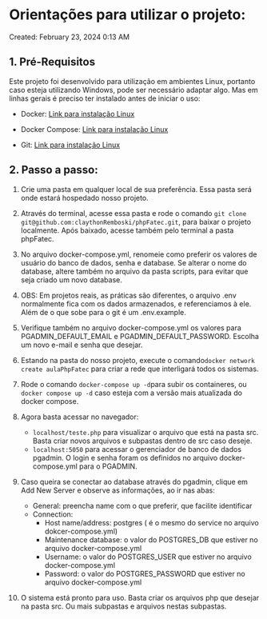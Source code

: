 # Orientações para utilizar o projeto:

Created: February 23, 2024 0:13 AM

## 1. Pré-Requisitos

Este projeto foi desenvolvido para utilização em ambientes Linux, portanto caso esteja utilizando Windows, pode ser necessário adaptar algo. Mas em linhas gerais é preciso ter instalado antes de iniciar o uso:
- Docker: [Link para instalação Linux](https://www.digitalocean.com/community/tutorials/how-to-install-and-use-docker-on-ubuntu-20-04-pt)

- Docker Compose: [Link para instalação Linux](https://www.digitalocean.com/community/tutorials/how-to-install-and-use-docker-compose-on-ubuntu-20-04-pt)

- Git: [Link para instalação Linux](https://www.atlassian.com/br/git/tutorials/install-git)

## 2. Passo a passo:

1. Crie uma pasta em qualquer local de sua preferência. Essa pasta será onde estará hospedado nosso projeto.
2. Através do terminal, acesse essa pasta e rode o comando `git clone git@github.com:claythonRemboski/phpFatec.git`, para baixar o projeto localmente. Após baixado, acesse também pelo terminal a pasta phpFatec.
3. No arquivo docker-compose.yml, renomeie como preferir os valores de usuário do banco de dados, senha e database. Se alterar o nome do database, altere também no arquivo da pasta scripts, para evitar que seja criado um novo database.
4. OBS: Em projetos reais, as práticas são diferentes, o arquivo .env normalmente fica com os dados armazenados, e referenciamos à ele. Além de o que sobe para o git é um .env.example.
5. Verifique também no arquivo docker-compose.yml os valores para PGADMIN_DEFAULT_EMAIL e PGADMIN_DEFAULT_PASSWORD. Escolha um novo e-mail e senha que desejar.
6. Estando na pasta do nosso projeto, execute o comando`docker network create aulaPhpFatec` para criar a rede que interligará todos os sistemas.
7. Rode o comando `docker-compose up -d`para subir os containeres, ou `docker compose up -d` caso esteja com a versão mais atualizada do docker compose.
7. Agora basta acessar no navegador:
    - `localhost/teste.php` para visualizar o arquivo que está na pasta src. Basta criar novos arquivos e subpastas dentro de src caso deseje.
    - `localhost:5050` para acessar o gerenciador de banco de dados pgadmin. O login e senha foram os definidos no arquivo docker-compose.yml para o PGADMIN.

8. Caso queira se conectar ao database através do pgadmin, clique em Add New Server e observe as informações, ao ir nas abas:
    - General: preencha name com o que preferir, que facilite identificar
    - Connection:
        - Host name/address: postgres ( é o mesmo do service no arquivo dokcer-compose.yml)
        - Maintenance database: o valor do POSTGRES_DB que estiver no arquivo docker-compose.yml
        - Username: o valor do POSTGRES_USER que estiver no arquivo docker-compose.yml
        - Password: o valor do POSTGRES_PASSWORD que estiver no arquivo docker-compose.yml 

9. O sistema está pronto para uso. Basta criar os arquivos php que desejar na pasta src. Ou mais subpastas e arquivos nestas subpastas.